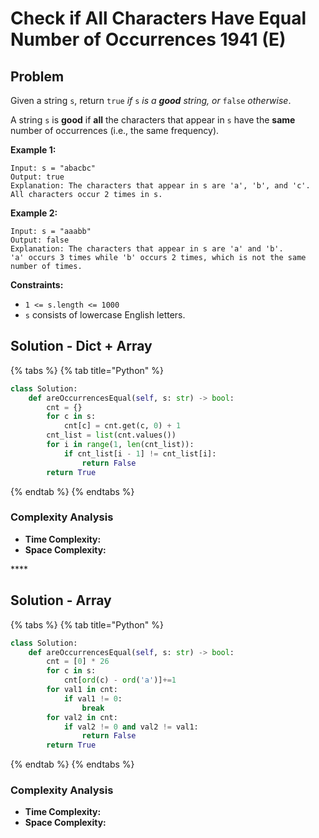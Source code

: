 # Check if All Characters Have Equal Number of Occurrences 1941 \(E\)

## Problem



Given a string `s`, return `true` _if_ `s` _is a **good** string, or_ `false` _otherwise_.

A string `s` is **good** if **all** the characters that appear in `s` have the **same** number of occurrences \(i.e., the same frequency\).

**Example 1:**

```text
Input: s = "abacbc"
Output: true
Explanation: The characters that appear in s are 'a', 'b', and 'c'. All characters occur 2 times in s.
```

**Example 2:**

```text
Input: s = "aaabb"
Output: false
Explanation: The characters that appear in s are 'a' and 'b'.
'a' occurs 3 times while 'b' occurs 2 times, which is not the same number of times.
```

**Constraints:**

* `1 <= s.length <= 1000`
* `s` consists of lowercase English letters.

## Solution - Dict + Array

{% tabs %}
{% tab title="Python" %}
```python
class Solution:
    def areOccurrencesEqual(self, s: str) -> bool:
        cnt = {}
        for c in s:
            cnt[c] = cnt.get(c, 0) + 1
        cnt_list = list(cnt.values())
        for i in range(1, len(cnt_list)):
            if cnt_list[i - 1] != cnt_list[i]:
                return False
        return True
```
{% endtab %}
{% endtabs %}

### Complexity Analysis

* **Time Complexity:**
* **Space Complexity:**

\*\*\*\*

## Solution - Array

{% tabs %}
{% tab title="Python" %}
```python
class Solution:
    def areOccurrencesEqual(self, s: str) -> bool:
        cnt = [0] * 26
        for c in s:
            cnt[ord(c) - ord('a')]+=1
        for val1 in cnt:
            if val1 != 0:
                break
        for val2 in cnt:
            if val2 != 0 and val2 != val1:
                return False
        return True
```
{% endtab %}
{% endtabs %}

### Complexity Analysis

* **Time Complexity:**
* **Space Complexity:**


